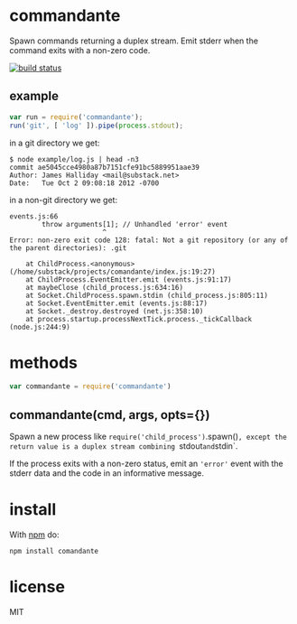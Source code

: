 # commandante

Spawn commands returning a duplex stream. Emit stderr when the command exits
with a non-zero code.

[![build status](https://secure.travis-ci.org/substack/comandante.png)](http://travis-ci.org/substack/comandante)

## example

``` js
var run = require('commandante');
run('git', [ 'log' ]).pipe(process.stdout);
```

in a git directory we get:

```
$ node example/log.js | head -n3
commit ae5045cce4980a87b7151cfe91bc5889951aae39
Author: James Halliday <mail@substack.net>
Date:   Tue Oct 2 09:08:18 2012 -0700
```

in a non-git directory we get:

```
events.js:66
        throw arguments[1]; // Unhandled 'error' event
                       ^
Error: non-zero exit code 128: fatal: Not a git repository (or any of the parent directories): .git

    at ChildProcess.<anonymous> (/home/substack/projects/comandante/index.js:19:27)
    at ChildProcess.EventEmitter.emit (events.js:91:17)
    at maybeClose (child_process.js:634:16)
    at Socket.ChildProcess.spawn.stdin (child_process.js:805:11)
    at Socket.EventEmitter.emit (events.js:88:17)
    at Socket._destroy.destroyed (net.js:358:10)
    at process.startup.processNextTick.process._tickCallback (node.js:244:9)
```

# methods

``` js
var commandante = require('commandante')
```

## commandante(cmd, args, opts={})

Spawn a new process like `require('child_process')`.spawn()`, except the return
value is a duplex stream combining `stdout` and `stdin`.

If the process exits with a non-zero status, emit an `'error'` event with the
stderr data and the code in an informative message.

# install

With [npm](https://npmjs.org) do:

```
npm install comandante
```

# license

MIT
